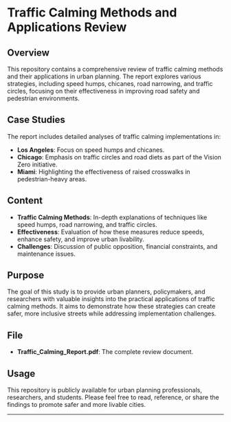 # Traffic Calming Methods and Applications Review

## Overview
This repository contains a comprehensive review of traffic calming methods and their applications in urban planning. The report explores various strategies, including speed humps, chicanes, road narrowing, and traffic circles, focusing on their effectiveness in improving road safety and pedestrian environments.

## Case Studies
The report includes detailed analyses of traffic calming implementations in:
- **Los Angeles**: Focus on speed humps and chicanes.
- **Chicago**: Emphasis on traffic circles and road diets as part of the Vision Zero initiative.
- **Miami**: Highlighting the effectiveness of raised crosswalks in pedestrian-heavy areas.

## Content
- **Traffic Calming Methods**: In-depth explanations of techniques like speed humps, road narrowing, and traffic circles.
- **Effectiveness**: Evaluation of how these measures reduce speeds, enhance safety, and improve urban livability.
- **Challenges**: Discussion of public opposition, financial constraints, and maintenance issues.

## Purpose
The goal of this study is to provide urban planners, policymakers, and researchers with valuable insights into the practical applications of traffic calming methods. It aims to demonstrate how these strategies can create safer, more inclusive streets while addressing implementation challenges.

## File
- **Traffic_Calming_Report.pdf**: The complete review document.

## Usage
This repository is publicly available for urban planning professionals, researchers, and students. Please feel free to read, reference, or share the findings to promote safer and more livable cities.

---
